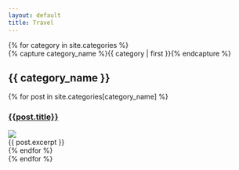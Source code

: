 ```yaml
---
layout: default
title: Travel
---
```

<div id="archives">
{% for category in site.categories %}
  <div class="archive-group">
    {% capture category_name %}{{ category | first }}{% endcapture %}
    <div id="#{{ category_name | slugize }}"></div>
        <h2 class="category-head">{{ category_name }}</h2>
        <a name="{{ category_name | slugize }}"></a>
        {% for post in site.categories[category_name] %}
            <article class="archive-item">
            <h3><a href="{{ site.baseurl }}{{ post.url }}">{{post.title}}</a></h3>  
            <div class="thumbnail">
                <img src="images/{{ post.thumbnail }}" />
            </div>
            {{ post.excerpt }}
            </article>
        {% endfor %}
    </div>
{% endfor %}
</div>